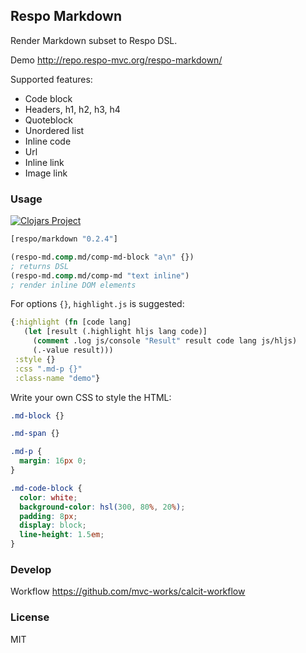 
Respo Markdown
----

Render Markdown subset to Respo DSL.

Demo http://repo.respo-mvc.org/respo-markdown/

Supported features:

* Code block
* Headers, h1, h2, h3, h4
* Quoteblock
* Unordered list
* Inline code
* Url
* Inline link
* Image link

### Usage

[![Clojars Project](https://img.shields.io/clojars/v/respo/markdown.svg)](https://clojars.org/respo/markdown)

```clojure
[respo/markdown "0.2.4"]
```

```clojure
(respo-md.comp.md/comp-md-block "a\n" {})
; returns DSL
(respo-md.comp.md/comp-md "text inline")
; render inline DOM elements
```

For options `{}`, `highlight.js` is suggested:

```clojure
{:highlight (fn [code lang]
   (let [result (.highlight hljs lang code)]
     (comment .log js/console "Result" result code lang js/hljs)
     (.-value result)))
 :style {}
 :css ".md-p {}"
 :class-name "demo"}
```

Write your own CSS to style the HTML:

```css
.md-block {}

.md-span {}

.md-p {
  margin: 16px 0;
}

.md-code-block {
  color: white;
  background-color: hsl(300, 80%, 20%);
  padding: 8px;
  display: block;
  line-height: 1.5em;
}
```

### Develop

Workflow https://github.com/mvc-works/calcit-workflow

### License

MIT
